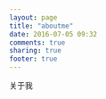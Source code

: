 ```yaml
---
layout: page
title: "aboutme"
date: 2016-07-05 09:32
comments: true
sharing: true
footer: true
---
```


关于我
